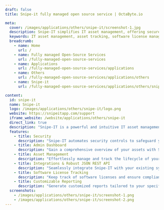 ```yaml
---
draft: false
title: Snipe-it fully managed open source service | OctaByte.io

meta:
  cover: /images/applications/others/snipe-it/screenshot-1.jpg
  description: Snipe-IT simplifies IT asset management, offering secure tracking of hardware, software, and accessories with powerful features like automated security, admin dashboards, and easy integration.
  keywords: IT asset management, asset tracking, software license management, hardware management, asset lifecycle, security automation, admin dashboard, REST API, integrations, Snipe-IT features, asset management software
  breadcrumb:
    - name: Home
      url: /
    - name: Fully managed Open-Source Services
      url: /fully-managed-open-source-services
    - name: Applications
      url: /fully-managed-open-source-services/applications
    - name: Others
      url: /fully-managed-open-source-services/applications/others
    - name: Snipe-it
      url: /fully-managed-open-source-services/applications/others/snipe-it

content:
  id: snipe-it
  name: Snipe-it
  logo: /images/applications/others/snipe-it/logo.png
  website: https://snipeitapp.com/support
  iframe_website: /website/applications/others/snipe-it
  direct_link: true
  description: "Snipe-IT is a powerful and intuitive IT asset management software designed to help IT departments track and manage their hardware, software, and accessories with ease. Whether you're keeping tabs on laptops, desktops, software licenses, or other essential assets, Snipe-IT provides a robust and secure solution to ensure smooth operations. With its user-friendly interface and extensive features, including automated security controls, an admin dashboard, and seamless integrations, Snipe-IT simplifies asset tracking, reduces operational overhead, and boosts productivity. Snipe-IT empowers businesses to maintain accurate asset records, streamline workflows, and optimize IT asset lifecycle management, ensuring maximum return on investment for your technology."
  features:
    - title: Security
      description: "Snipe-IT automates security controls to safeguard your assets. Each code push triggers security scans, ensuring rapid defect detection and mitigation. This real-time security monitoring keeps your assets protected and your workflow secure."
    - title: Admin Dashboard
      description: "Gain a comprehensive overview of your assets with Snipe-IT’s admin dashboard. Quickly access recent activities, track assets, and monitor their status—whether checked in, checked out, or pending deployment."
    - title: Asset Management
      description: "Effortlessly manage and track the lifecycle of your IT assets. With Snipe-IT, you can view asset assignments, locations, and history. Easily check items back into inventory or manage them based on their current status—ready for deployment, awaiting repairs, or archived."
    - title: Integrations & Robust JSON REST API
      description: "Seamlessly integrate Snipe-IT with your existing systems and workflows using its powerful and well-documented REST API. The API allows you to automate tasks and synchronize asset management across platforms."
    - title: Software License Tracking
      description: "Keep track of software licenses and ensure compliance with ease. Snipe-IT enables you to monitor the number of active licenses, track renewal dates, and automatically update inventory for accurate software management."
    - title: Customizable Reporting
      description: "Generate customized reports tailored to your specific needs. Whether it’s asset utilization, software compliance, or maintenance history, Snipe-IT offers flexible reporting tools to provide valuable insights into your asset management strategy."
  screenshots:
    - /images/applications/others/snipe-it/screenshot-1.png
    - /images/applications/others/snipe-it/screenshot-2.png
---
```

